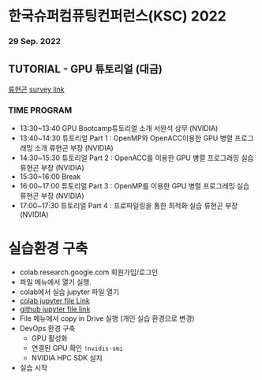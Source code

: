 # 한국슈퍼컴퓨팅컨퍼런스(KSC) 2022  
### 29 Sep. 2022
## TUTORIAL - GPU 튜토리얼 (대금)

[류현곤](hryu@nvidia.com)
[survey link](https://forms.gle/kYzZUcv6kQv8bGyw8)

### TIME	PROGRAM
 - 13:30~13:40	GPU Bootcamp튜토리얼 소개  서완석 상무 (NVIDIA)
 - 13:40~14:30	튜토리얼 Part 1 : OpenMP와 OpenACC이용한 GPU 병렬 프로그래밍 소개  류현곤 부장 (NVIDIA)
 - 14:30~15:30	튜토리얼 Part 2 : OpenACC를 이용한 GPU 병렬 프로그래밍 실습  류현곤 부장 (NVIDIA)
 - 15:30~16:00	Break
 - 16:00~17:00	튜토리얼 Part 3 : OpenMP를 이용한 GPU 병렬 프로그래밍 실습  류현곤 부장 (NVIDIA)
 - 17:00~17:30	튜토리얼 Part 4 : 프로파일링을 통한 최적화 실습  류현곤 부장 (NVIDIA)
 



# 실습환경 구축
- colab.research.google.com 회원가입/로그인
- 파일 메뉴에서 열기 실행. 
 - colab에서 실습 jupyter 파일 열기 
  - [colab jupyter file Link](https://colab.research.google.com/drive/1OxJvMwD7FCP1aE8Kb-qGzW0XuSxW0Yt0?usp=sharing)
  - [github jupyter file link](https://github.com/yhgon/KR_AICONF/blob/master/ksc22/KSC22_GPU_tutorial.ipynb)
 - File 메뉴에서  copy in Drive 실행 (개인 실습 환경으로 변경)  
- DevOps 환경 구축 
  - GPU 활성화
  - 연결된 GPU 확인  `!nvidis-smi`
  - NVIDIA HPC SDK 설치
- 실습 시작


